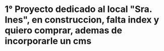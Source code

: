 # 1° Proyecto dedicado al local "Sra. Ines", en construccion, falta index y quiero comprar, ademas de incorporarle un cms